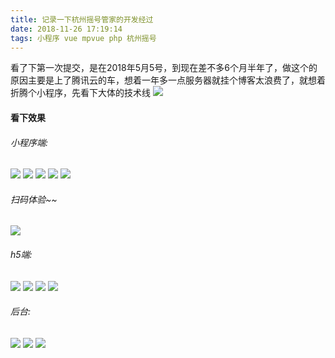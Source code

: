 ```yaml
---
title: 记录一下杭州摇号管家的开发经过
date: 2018-11-26 17:19:14
tags: 小程序 vue mpvue php 杭州摇号
---
```

看了下第一次提交，是在2018年5月5号，到现在差不多6个月半年了，做这个的原因主要是上了腾讯云的车，想着一年多一点服务器就挂个博客太浪费了，就想着折腾个小程序，先看下大体的技术线
![](https://ws3.sinaimg.cn/large/006tNbRwly1fy9shdba01j31970u0n7r.jpg)
<!--more-->
#### 看下效果
###### 小程序端:
![](https://ws3.sinaimg.cn/large/006tNc79ly1fzpxniewgbj30u01hckis.jpg)
![](https://ws4.sinaimg.cn/large/006tNc79ly1fzpxnsj2p8j30u01hc4qp.jpg)
![](https://ws2.sinaimg.cn/large/006tNc79ly1fzpxo2g54tj30u01hcwh9.jpg)
![](https://ws3.sinaimg.cn/large/006tNc79ly1fzpxoeibqbj30u01hc439.jpg)
![](https://ws3.sinaimg.cn/large/006tNc79ly1fzpxopqh77j30u01hcn0u.jpg)
###### 扫码体验~~
![](https://ws2.sinaimg.cn/large/006tNc79ly1fzpxp8lz5fj3076076gmk.jpg)

###### h5端:
![](https://ws1.sinaimg.cn/large/006tNbRwly1fxlk4sucjbj30ey0qoq6n.jpg)
![](https://ws2.sinaimg.cn/large/006tNbRwly1fxlk581yphj30es0qo0xb.jpg)
![](https://ws2.sinaimg.cn/large/006tNbRwly1fxlk5m4l3jj30f40qwdji.jpg)
![](https://ws1.sinaimg.cn/large/006tNbRwly1fxlk658elpj30ey0qmjtl.jpg)

###### 后台:
![](https://ws4.sinaimg.cn/large/006tNbRwly1fxlka09khnj31pn0u0ke2.jpg)
![](https://ws3.sinaimg.cn/large/006tNbRwly1fxlkabj9evj31yq0rygsx.jpg)
![](https://ws1.sinaimg.cn/large/006tNbRwly1fxlkakyrnej31rv0u0gvy.jpg)
